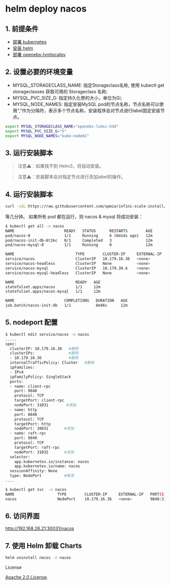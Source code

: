 # helm deploy nacos

## 1. 前提条件

- [部署 kubernetes](https://github.com/kubernetes-sigs/kubespray)
- [安装 helm](https://helm.sh/docs/helm/helm_install/)
- [部署 openebs-lvmlocalpv](https://github.com/upmio/infini-scale-install/tree/main/addons/openebs-lvmlocalpv)

## 2. 设置必要的环境变量

- MYSQL_STORAGECLASS_NAME: 指定Storageclass名称, 使用 kubectl get storageclasses 获取可用的 Storageclass 名称;
- MYSQL_PVC_SIZE_G: 指定持久化卷的大小，单位为Gi;
- MYSQL_NODE_NAMES: 指定安装MySQL pod的节点名称，节点名称可以使用","作为分隔符，表示多个节点名称，安装程序会对节点进行label固定安装节点。

```bash
export MYSQL_STORAGECLASS_NAME="openebs-lvmsc-hdd"
export MYSQL_PVC_SIZE_G="5"
export MYSQL_NODE_NAMES="kube-node01"
```

## 3. 运行安装脚本
> 注意⚠️：如果找不到 Helm3，将自动安装。

> 注意⚠️：安装脚本会对指定节点进行添加label的操作。

## 4. 运行安装脚本

```bash
curl -sSL https://raw.githubusercontent.com/upmio/infini-scale-install/main/addons/nacos/install_el7.sh | sh -
```

等几分钟。 如果所有  pod 都在运行，则 nacos & mysql 将成功安装：

```bash
$ kubectl get all -n nacos
NAME                      READY   STATUS      RESTARTS        AGE
pod/nacos-0               1/1     Running     6 (6m14s ago)   12m
pod/nacos-init-db-6t2kc   0/1     Completed   3               12m
pod/nacos-mysql-0         1/1     Running     0               12m

NAME                           TYPE        CLUSTER-IP     EXTERNAL-IP   PORT(S)                      AGE
service/nacos                  ClusterIP   10.179.16.36   <none>        9848/TCP,8848/TCP,9849/TCP   12m
service/nacos-headless         ClusterIP   None           <none>        9848/TCP,8848/TCP,9849/TCP   12m
service/nacos-mysql            ClusterIP   10.179.39.6    <none>        3306/TCP                     12m
service/nacos-mysql-headless   ClusterIP   None           <none>        3306/TCP                     12m

NAME                           READY   AGE
statefulset.apps/nacos         1/1     12m
statefulset.apps/nacos-mysql   1/1     12m

NAME                      COMPLETIONS   DURATION   AGE
job.batch/nacos-init-db   1/1           6m46s      12m
```

## 5. nodeport 配置

```bash
$ kubectl edit service/nacos -n nacos
.....
spec:
  clusterIP: 10.179.16.36   #删除
  clusterIPs:               #删除
  - 10.179.16.36            #删除
  internalTrafficPolicy: Cluster   #删除
  ipFamilies:
  - IPv4
  ipFamilyPolicy: SingleStack
  ports:
  - name: client-rpc
    port: 9848
    protocol: TCP
    targetPort: client-rpc
    nodePort: 31031        #添加
  - name: http
    port: 8848
    protocol: TCP
    targetPort: http
    nodePort: 30031       #添加
  - name: raft-rpc
    port: 9849
    protocol: TCP
    targetPort: raft-rpc
    nodePort: 31032       #添加
  selector:
    app.kubernetes.io/instance: nacos
    app.kubernetes.io/name: nacos
  sessionAffinity: None
  type: NodePort          #修改
....
```

```bash
$ kubectl get svc  -n nacos    
NAME                   TYPE        CLUSTER-IP     EXTERNAL-IP   PORT(S)                                        AGE
nacos                  NodePort    10.179.16.36   <none>        9848:31031/TCP,8848:30031/TCP,9849:31032/TCP   18m
```

## 6. 访问界面

http://192.168.26.21:30031/nacos


## 7. 使用 Helm 卸载 Charts

```bash
helm uninstall nacos -n nacos
```

License

<!-- Keep full URL links to repo files because this README syncs from main to gh-pages.  -->
[Apache 2.0 License](https://raw.githubusercontent.com/upmio/infini-scale-install/main/LICENSE).

